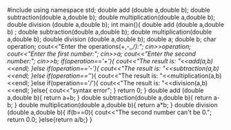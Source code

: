 #include <iostream>
using namespace std;
double add (double a,double b);
double subtraction(double a,double b);
double multiplication(double a,double b);
double division (double a,double b);
int main(){
    double add (double a,double b) ;
    double subtraction(double a,double b);
    double multiplication(double a,double b);
    double division (double a,double b);
    double a;
    double b;
    char operation;
    cout<<"Enter the operations(+,-,*,/):";
    cin>>operation;
    cout<<"Enter the first number:";
    cin>>a;
    cout<<"Enter the second number:";
    cin>>b;
    if(operation=='+'){
        cout<<"The result is: "<<add(a,b)<<endl;
    }else if(operation=='-'){
        cout<<"The result is: "<<subtraction(a,b)<<endl;
    }else if(operation=='*'){
        cout<<"The result is: "<<multiplication(a,b)<<endl;
    }else if(operation=='/'){
        cout<<"The result is: "<<division(a,b)<<endl;
    }else{
        cout<<"syntax error";
    }
    return 0;
}
double add (double a,double b){
    return a+b;
}
double subtraction(double a,double b){
    return a-b;
}
double multiplication(double a,double b){
    return a*b;
}
double division (double a,double b){
    if(b==0){
        cout<<"The second number can't be 0.";
        return 0.0;
    }else{return a/b;}
}
